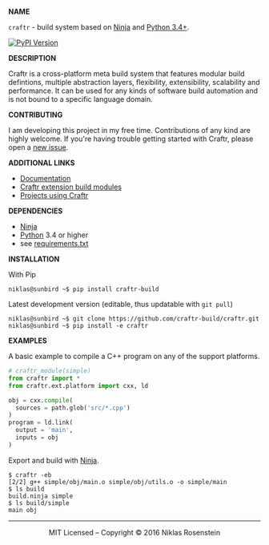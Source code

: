 __NAME__

`craftr` - build system based on [Ninja][] and [Python 3.4+][Python].

[![PyPI Version](https://badge.fury.io/py/craftr-build.svg)](https://pypi.python.org/pypi/craftr-build)

__DESCRIPTION__

Craftr is a cross-platform meta build system that features modular build
defintions, multiple abstraction layers, flexibility, extensibility, scalability
and performance. It can be used for any kinds of software build automation and
is not bound to a specific language domain.

__CONTRIBUTING__

I am developing this project in my free time. Contributions of any kind are
highly welcome. If you're having trouble getting started with Craftr, please
open a [new issue][].

__ADDITIONAL LINKS__

* [Documentation](http://craftr.readthedocs.org/en/latest/?badge=latest)
* [Craftr extension build modules](https://github.com/craftr-build/craftr/wiki/Craftr-Extensions)
* [Projects using Craftr](https://github.com/craftr-build/craftr/wiki/Projects-using-Craftr)

__DEPENDENCIES__

- [Ninja][]
- [Python][] 3.4 or higher
- see [requirements.txt](requirements.txt)

__INSTALLATION__

With Pip

    niklas@sunbird ~$ pip install craftr-build

Latest development version (editable, thus updatable with `git pull`)

    niklas@sunbird ~$ git clone https://github.com/craftr-build/craftr.git
    niklas@sunbird ~$ pip install -e craftr

__EXAMPLES__

A basic example to compile a C++ program on any of the support platforms.

```python
# craftr_module(simple)
from craftr import *
from craftr.ext.platform import cxx, ld

obj = cxx.compile(
  sources = path.glob('src/*.cpp')
)
program = ld.link(
  output = 'main',
  inputs = obj
)
```

Export and build with [Ninja][].

    $ craftr -eb
    [2/2] g++ simple/obj/main.o simple/obj/utils.o -o simple/main
    $ ls build
    build.ninja simple
    $ ls build/simple
    main obj

----

<p align="center">MIT Licensed &ndash; Copyright &copy; 2016  Niklas Rosenstein</p>

  [new issue]: https://github.com/craftr-build/craftr/issues/new
  [Ninja]: https://github.com/ninja-build/ninja
  [Python]: https://www.python.org/
  [docs_Tasks]: http://craftr.readthedocs.org/en/latest/?badge=latest#tasks
